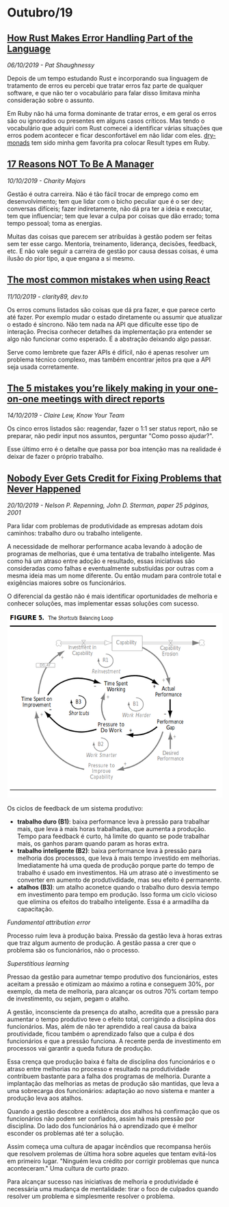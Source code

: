 # Outubro/19

## [How Rust Makes Error Handling Part of the Language](http://patshaughnessy.net/2019/10/3/how-rust-makes-error-handling-part-of-the-language)

_06/10/2019 - Pat Shaughnessy_

Depois de um tempo estudando Rust e incorporando sua linguagem de tratamento de erros eu percebi que tratar erros faz parte de qualquer software, e que não ter o vocabulário para falar disso limitava minha consideração sobre o assunto.

Em Ruby não há uma forma dominante de tratar erros, e em geral os erros são ou ignorados ou presentes em alguns casos críticos. Mas tendo o vocabulário que adquiri com Rust comecei a identificar várias situações que erros podem acontecer e ficar desconfortável em não lidar com eles. [dry-monads](https://dry-rb.org/gems/dry-monads/master/) tem sido minha gem favorita pra colocar Result types em Ruby.

## [17 Reasons NOT To Be A Manager](https://charity.wtf/2019/09/08/reasons-not-to-be-a-manager/)

_10/10/2019 - Charity Majors_

Gestão é outra carreira. Não é tão fácil trocar de emprego como em desenvolvimento; tem que lidar com o bicho peculiar que é o ser dev; conversas difíceis; fazer indiretamente, não dá pra ter a ideia e executar, tem que influenciar; tem que levar a culpa por coisas que dão errado; toma tempo pessoal; toma as energias.

Muitas das coisas que parecem ser atribuídas à gestão podem ser feitas sem ter esse cargo. Mentoria, treinamento, liderança, decisões, feedback, etc. E não vale seguir a carreira de gestão por causa dessas coisas, é uma ilusão do pior tipo, a que engana a si mesmo.

## [The most common mistakes when using React](https://dev.to/clarity89/the-most-common-mistakes-when-using-react-45h2)

_11/10/2019 - clarity89, dev.to_

Os erros comuns listados são coisas que dá pra fazer, e que parece certo até fazer. Por exemplo mudar o estado diretamente ou assumir que atualizar o estado é síncrono. Não tem nada na API que dificulte esse tipo de interação. Precisa conhecer detalhes da implementação pra entender se algo não funcionar como esperado. É a abstração deixando algo passar.

Serve como lembrete que fazer APIs é difícil, não é apenas resolver um problema técnico complexo, mas também encontrar jeitos pra que a API seja usada corretamente.

## [The 5 mistakes you’re likely making in your one-on-one meetings with direct reports](https://knowyourteam.com/blog/2019/10/10/the-5-mistakes-youre-making-in-your-one-on-one-meetings-with-direct-reports)

_14/10/2019 - Claire Lew, Know Your Team_

Os cinco erros listados são: reagendar, fazer o 1:1 ser status report, não se preparar, não pedir input nos assuntos, perguntar "Como posso ajudar?".

Esse último erro é o detalhe que passa por boa intenção mas na realidade é deixar de fazer o próprio trabalho.

## [Nobody Ever Gets Credit for Fixing Problems that Never Happened](http://web.mit.edu/nelsonr/www/Repenning=Sterman_CMR_su01_.pdf)

_20/10/2019 - Nelson P. Repenning, John D. Sterman, paper 25 páginas, 2001_

Para lidar com problemas de produtividade as empresas adotam dois caminhos: trabalho duro ou trabalho inteligente.

A necessidade de melhorar performance acaba levando à adoção de programas de melhorias, que é uma tentativa de trabalho inteligente. Mas como há um atraso entre adoção e resultado, essas iniciativas são consideradas como falhas e eventualmente substiuídas por outras com a mesma ideia mas um nome diferente. Ou então mudam para controle total e exigências maiores sobre os funcionários.

O diferencial da gestão não é mais identificar oportunidades de melhoria e conhecer soluções, mas implementar essas soluções com sucesso.

![O diagrama completo do sistema de feebacks, com o loop do atalho em destaque.](../../.gitbook/assets/repennin_loop.png)

Os ciclos de feedback de um sistema produtivo:

* **trabalho duro \(B1\)**: baixa performance leva à pressão para trabalhar mais, que leva à mais horas trabalhadas, que aumenta a produção. Tempo para feedback é curto, há limite do quanto se pode trabalhar mais, os ganhos param quando param as horas extra.
* **trabalho inteligente \(B2\)**: baixa performance leva à pressão para melhoria dos processos, que leva à mais tempo investido em melhorias. Imediatamente há uma queda de produção porque parte do tempo de trabalho é usado em investimentos. Há um atraso até o investimento se converter em aumento de produtivdidade, mas seu efeito é permanente.
* **atalhos \(B3\)**: um atalho aconetce quando o trabalho duro desvia tempo em investimento para tempo em produção. Isso forma um ciclo vicioso que elimina os efeitos do trabalho inteligente. Essa é a armadilha da capacitação.

_Fundamental attribution error_

Processo ruim leva à produção baixa. Pressão da gestão leva à horas extras que traz algum aumento de produção. A gestão passa a crer que o problema são os funcionários, não o processo.

_Superstitious learning_

Pressao da gestão para aumetnar tempo produtivo dos funcionários, estes aceitam a pressão e otimizam ao máximo a rotina e conseguem 30%, por exemplo, da meta de melhoria, para alcançar os outros 70% cortam tempo de investimento, ou sejam, pegam o atalho.

A gestão, inconsciente da presença do atalho, acredita que a pressão para aumentar o tempo produtivo teve o efeito total, corrigindo a disciplina dos funcionários. Mas, além de não ter aprendido a real causa da baixa proutividade, ficou também o aprendizado falso que a culpa é dos funcionários e que a pressão funciona. A recente perda de investimento em processos vai garantir a queda futura de produção.

Essa crença que produção baixa é falta de disciplina dos funcionários e o atraso entre melhorias no processo e resultado na produtividade contribuem bastante para a falha dos programas de melhoria. Durante a implantação das melhorias as metas de produção são mantidas, que leva a uma sobrecarga dos funcionários: adaptação ao novo sistema e manter a produção leva aos atalhos.

Quando a gestão descobre a existência dos atalhos há confirmação que os funcionários não podem ser confiados, assim há mais pressão por disciplina. Do lado dos funcionários há o aprendizado que é melhor esconder os problemas até ter a solução.

Assim começa uma cultura de apagar incêndios que recompansa heróis que resolvem prolemas de última hora sobre aqueles que tentam evitá-los em primeiro lugar. "Ninguém leva crédito por corrigir problemas que nunca aconteceram." Uma cultura de curto prazo.

Para alcançar sucesso nas iniciativas de melhoria e produtividade é necessária uma mudança de mentalidade: tirar o foco de culpados quando resolver um problema e simplesmente resolver o problema.

